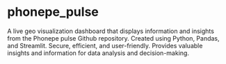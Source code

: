 # phonepe_pulse
A live geo visualization dashboard that displays information and insights from the Phonepe pulse Github repository. Created using Python, Pandas, and Streamlit. Secure, efficient, and user-friendly. Provides valuable insights and information for data analysis and decision-making.
